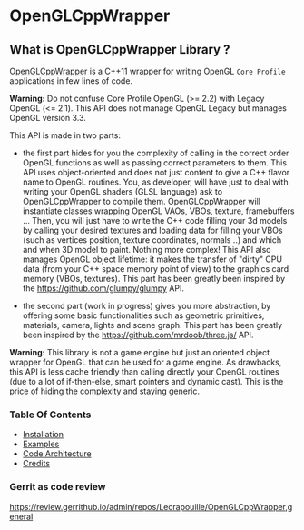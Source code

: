 # OpenGLCppWrapper

## What is OpenGLCppWrapper Library ?

[OpenGLCppWrapper](https://github.com/Lecrapouille/OpenGLCppWrapper) is a
C++11 wrapper for writing OpenGL `Core Profile` applications in few lines of
code.

**Warning:** Do not confuse Core Profile OpenGL (>= 2.2) with Legacy OpenGL (<=
2.1). This API does not manage OpenGL Legacy but manages OpenGL version 3.3.

This API is made in two parts:

- the first part hides for you the complexity of calling in the correct order
  OpenGL functions as well as passing correct parameters to them. This API uses
  object-oriented and does not just content to give a C++ flavor name to OpenGL
  routines. You, as developer, will have just to deal with writing your OpenGL
  shaders (GLSL language) ask to OpenGLCppWrapper to compile
  them. OpenGLCppWrapper will instantiate classes wrapping OpenGL VAOs, VBOs,
  texture, framebuffers ... Then, you will just have to write the C++ code
  filling your 3d models by calling your desired textures and loading data for
  filling your VBOs (such as vertices position, texture coordinates, normals ..)
  and which and when 3D model to paint. Nothing more complex! This API also
  manages OpenGL object lifetime: it makes the transfer of "dirty" CPU data
  (from your C++ space memory point of view) to the graphics card memory (VBOs,
  textures). This part has been greatly been inspired by the
  https://github.com/glumpy/glumpy API.

- the second part (work in progress) gives you more abstraction, by offering
  some basic functionalities such as geometric primitives, materials, camera,
  lights and scene graph. This part has been greatly been inspired by the
  https://github.com/mrdoob/three.js/ API.

**Warning:** This library is not a game engine but just an oriented object
wrapper for OpenGL that can be used for a game engine. As drawbacks, this API is
less cache friendly than calling directly your OpenGL routines (due to a lot of
if-then-else, smart pointers and dynamic cast). This is the price of hiding the
complexity and staying generic.

### Table Of Contents

* [Installation](https://github.com/Lecrapouille/OpenGLCppWrapper/blob/master/doc/Install.md)
* [Examples](https://github.com/Lecrapouille/OpenGLCppWrapper/blob/master/examples/Examples.md)
* [Code Architecture](https://github.com/Lecrapouille/OpenGLCppWrapper/blob/master/doc/Architecture.md)
* [Credits](https://github.com/Lecrapouille/OpenGLCppWrapper/blob/master/doc/Credits.md)

### Gerrit as code review

https://review.gerrithub.io/admin/repos/Lecrapouille/OpenGLCppWrapper,general
